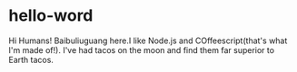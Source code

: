 # hello-word

Hi Humans!
Baibuliuguang here.I like Node.js and COffeescript(that's what I'm made of!).
I've had tacos on the moon and find them far superior to Earth tacos.
